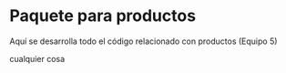 # Paquete para productos

Aquí se desarrolla todo el código relacionado con productos
(Equipo 5)

cualquier cosa
